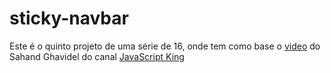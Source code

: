 # sticky-navbar
Este é o quinto projeto de uma série de 16, onde tem como base o [video](https://www.youtube.com/watch?v=EWv2jnhZErc&amp;t=7645s) do Sahand Ghavidel do canal [JavaScript King](https://www.youtube.com/@JavaScriptKing)
